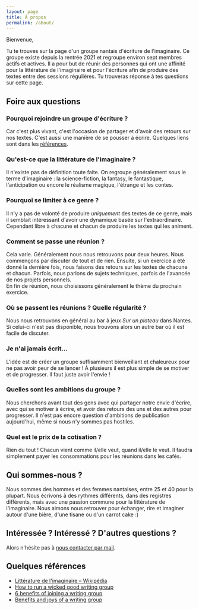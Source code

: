 ```yaml
---
layout: page
title: À propos
permalink: /about/
---
```


Bienvenue,

Tu te trouves sur la page d'un groupe nantais d'écriture de l'imaginaire. Ce groupe existe depuis la rentrée 2021 et regroupe environ sept membres actifs et actives.
Il a pour but de réunir des personnes qui ont une affinité pour la littérature de l'imaginaire et pour l'écriture afin de produire des textes entre des sessions régulières.
Tu trouveras réponse à tes questions sur cette page. 

## Foire aux questions

### Pourquoi rejoindre un groupe d'écriture ?

Car c'est plus vivant, c'est l'occasion de partager et d'avoir des retours sur nos textes. C'est aussi une manière de se pousser à écrire. Quelques liens sont dans les [références](#quelques-références).

### Qu'est-ce que la littérature de l'imaginaire ?

Il n'existe pas de définition toute faite. On regroupe généralement sous le terme d'imaginaire : la science-fiction, la fantasy, le fantastique, l'anticipation ou encore le réalisme magique, l'étrange et les contes.

### Pourquoi se limiter à ce genre ?

Il n'y a pas de volonté de produire _uniquement_ des textes de ce genre, mais il semblait intéressant d'avoir une dynamique basée sur l'extraordinaire. Cependant libre à chacune et chacun de produire les textes qui les animent.

### Comment se passe une réunion ?

Cela varie. Généralement nous nous retrouvons pour deux heures. Nous commençons par discuter de tout et de rien. Ensuite, si un exercice a été donné la dernière fois, nous faisons des retours sur les textes de chacune et chacun. Parfois, nous parlons de sujets techniques, parfois de l'avancée de nos projets personnels.  
En fin de réunion, nous choisissons généralement le thème du prochain exercice.

### Où se passent les réunions ? Quelle régularité ?

Nous nous retrouvons en général au bar à jeux *Sur un plateau* dans Nantes. Si celui-ci n'est pas disponible, nous trouvons alors un autre bar où il est facile de discuter.

### Je n'ai jamais écrit...

L'idée est de créer un groupe suffisamment bienveillant et chaleureux pour ne pas avoir peur de se lancer ! À plusieurs il est plus simple de se motiver et de progresser. Il faut juste avoir l'envie !

### Quelles sont les ambitions du groupe ?

Nous cherchons avant tout des gens avec qui partager notre envie d'écrire, avec qui se motiver à écrire, et avoir des retours des uns et des autres pour progresser. Il n'est pas encore question d'ambitions de publication aujourd'hui, même si nous n'y sommes pas hostiles.

### Quel est le prix de la cotisation ?

Rien du tout ! Chacun vient comme il/elle veut, quand il/elle le veut. Il faudra simplement payer les consommations pour les réunions dans les cafés.

## Qui sommes-nous ?

Nous sommes des hommes et des femmes nantaises, entre 25 et 40 pour la plupart. Nous écrivons à des rythmes différents, dans des registres différents, mais avec une passion commune pour la littérature de l'imaginaire. Nous aimons nous retrouver pour échanger, rire et imaginer autour d'une bière, d'une tisane ou d'un carrot cake :)

## Intéressée ? Intéressé ? D'autres questions ?

Alors n'hésite pas à [nous contacter par mail](mailto:gneimaginaire@gmail.com).

## Quelques références

* [Littérature de l'imaginaire – Wikipédia](https://fr.wikipedia.org/wiki/Litt%C3%A9ratures_de_l%27imaginaire)
* [How to run a wicked good writing group](https://docs.google.com/document/d/1nSHwVQqZWpMnXg4QjVpQfYW9A8k0sCbY_bce-CsqTvM/edit)
* [6 benefits of joining a writing group](https://www.masterclass.com/articles/how-to-find-a-writing-group#6-benefits-of-joining-a-writing-group)
* [Benefits and joys of a writing group](https://medium.com/creative-humans/the-benefits-and-joys-of-a-writing-group-23463cca42cb)
